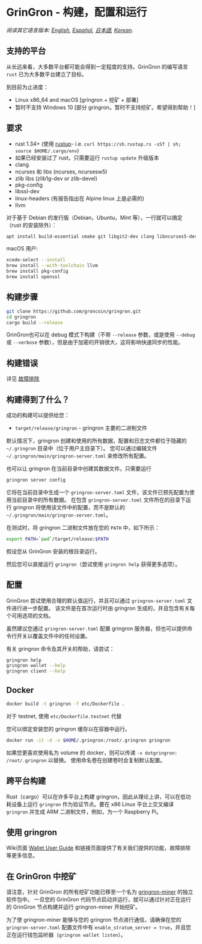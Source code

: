 # GrinGron - 构建，配置和运行

*阅读其它语言版本: [English](../build.md), [Español](build_ES.md), [日本語](build_JP.md), [Korean](build_KR.md).*

## 支持的平台

从长远来看，大多数平台都可能会得到一定程度的支持。GrinGron 的编写语言 `rust` 已为大多数平台建立了目标。

到目前为止进度：

* Linux x86\_64 and macOS [gringron + 挖矿 + 部署]
* 暂时不支持 Windows 10 [部分 gringron。暂时不支持挖矿。希望得到帮助！]

## 要求

* rust 1.34+ (使用 [rustup]((https://www.rustup.rs/))- i.e. `curl https://sh.rustup.rs -sSf | sh; source $HOME/.cargo/env`)
* 如果已经安装过了 rust，只需要运行 `rustup update` 升级版本
* clang
* ncurses 和 libs (ncurses, ncursesw5)
* zlib libs (zlib1g-dev or zlib-devel)
* pkg-config
* libssl-dev
* linux-headers (有报告指出在 Alpine linux 上是必需的)
* llvm

对于基于 Debian 的发行版（Debian，Ubuntu，Mint 等），一行就可以搞定（rust 的安装除外）：

```sh
apt install build-essential cmake git libgit2-dev clang libncurses5-dev libncursesw5-dev zlib1g-dev pkg-config libssl-dev llvm
```

macOS 用户:

```sh
xcode-select --install
brew install --with-toolchain llvm
brew install pkg-config
brew install openssl
```

## 构建步骤

```sh
git clone https://github.com/groncoin/gringron.git
cd gringron
cargo build --release
```

GrinGron也可以在 debug 模式下构建（不带 `--release` 参数，或是使用 `--debug` 或 `--verbose` 参数），但是由于加密的开销很大，这将影响快速同步的性能。

## 构建错误

详见 [故障排除](https://github.com/groncoin/docs/wiki/Troubleshooting)

## 构建得到了什么？

成功的构建可以提供给您：

* `target/release/gringron` - gringron 主要的二进制文件

默认情况下，gringron 创建和使用的所有数据，配置和日志文件都位于隐藏的 `~/.gringron` 目录中（位于用户主目录下）。
您可以通过编辑文件 `~/.gringron/main/gringron-server.toml` 来修改所有配置。

也可以让 gringron 在当前目录中创建其数据文件。只需要运行

```sh
gringron server config
```

它将在当前目录中生成一个 `gringron-server.toml` 文件，该文件已预先配置为使用当前目录中的所有数据。
在包含 `gringron-server.toml` 文件所在的目录下运行 gringron 将使用该文件中的配置，而不是默认的 `~/.gringron/main/gringron-server.toml`。

在测试时，将 gringron 二进制文件放在您的 `PATH` 中，如下所示：

```sh
export PATH=`pwd`/target/release:$PATH
```

假设您从 GrinGron 安装的根目录运行。

然后您可以直接运行 `gringron`（尝试使用 `gringron help` 获得更多选项）。

## 配置

GrinGron 尝试使用合理的默认值运行，并且可以通过 `gringron-server.toml` 文件进行进一步配置。
该文件是在首次运行时由 gringron 生成的，并且包含有关每个可用选项的文档。

虽然建议您通过 `gringron-server.toml` 配置 gringron 服务器，但也可以提供命令行开关以覆盖文件中的任何设置。

有关 gringron 命令及其开关的帮助，请尝试：

```sh
gringron help
gringron wallet --help
gringron client --help
```

## Docker

```sh
docker build -t gringron -f etc/Dockerfile .
```
对于 testnet, 使用 `etc/Dockerfile.testnet` 代替

您可以绑定安装您的 gringron 缓存以在容器中运行。

```sh
docker run -it -d -v $HOME/.gringron:/root/.gringron gringron
```
如果您更喜欢使用名为 volume 的 docker，则可以传递 `-v dotgringron: /root/.gringron` 以替换。
使用命名卷在创建卷时会复制默认配置。

## 跨平台构建

Rust（cargo）可以在许多平台上构建 gringron，因此从理论上讲，可以在低功耗设备上运行 `gringron` 作为验证节点。要在 x86 Linux 平台上交叉编译 `gringron` 并生成 ARM 二进制文件，例如，为一个 Raspberry Pi。

## 使用 gringron

Wiki页面 [Wallet User Guide](https://github.com/groncoin/docs/wiki/Wallet-User-Guide) 和链接页面提供了有关我们提供的功能，故障排除等更多信息。

## 在 GrinGron 中挖矿

请注意，针对 GrinGron 的所有挖矿功能已移至一个名为 [gringron-miner](https://github.com/groncoin/gringron-miner) 的独立软件包中。
一旦您的 GrinGron 代码节点启动并运行，就可以通过针对正在运行的 GrinGron 节点构建并运行 gringron-miner 开始挖矿。

为了使 gringron-miner 能够与您的 gringron 节点进行通信，请确保在您的 `gringron-server.toml` 配置文件中有 `enable_stratum_server = true`，并且您正在运行钱包监听器（`gringron wallet listen`）。
